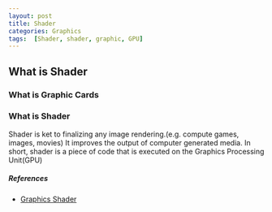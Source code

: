 ```yaml
---
layout: post
title: Shader
categories: Graphics
tags:  [Shader, shader, graphic, GPU]
---
```


## What is Shader
### What is Graphic Cards
### What is Shader
Shader is ket to finalizing any image rendering.(e.g. compute games, images, movies)
It improves the output of computer generated media.
In short, shader is a piece of code that is executed on the Graphics Processing Unit(GPU)
##### References
- [Graphics Shader](https://www.cs.vu.nl/~eliens/download/literatuur-shaders.pdf)